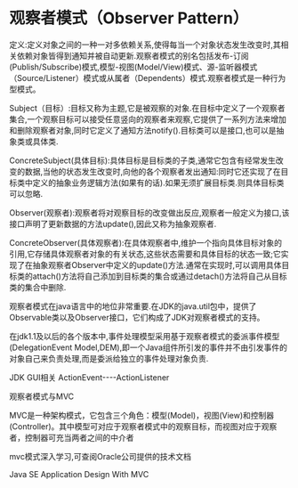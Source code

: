 # 观察者模式（Observer Pattern）

定义:定义对象之间的一种一对多依赖关系,使得每当一个对象状态发生改变时,其相关依赖对象皆得到通知并被自动更新.观察者模式的别名包括发布-订阅(Publish/Subscribe)模式,模型-视图(Model/View)模式、源-监听器模式（Source/Listener）模式或从属者（Dependents）模式.观察者模式是一种行为型模式。



Subject（目标）:目标又称为主题,它是被观察的对象.在目标中定义了一个观察者集合,一个观察目标可以接受任意竖向的观察者来观察,它提供了一系列方法来增加和删除观察者对象,同时它定义了通知方法notify().目标类可以是接口,也可以是抽象类或具体类.



ConcreteSubject(具体目标):具体目标是目标类的子类,通常它包含有经常发生改变的数据,当他的状态发生改变时,向他的各个观察者发出通知:同时它还实现了在目标类中定义的抽象业务逻辑方法(如果有的话).如果无须扩展目标类.则具体目标类可以忽略.



Observer(观察者):观察者将对观察目标的改变做出反应,观察者一般定义为接口,该接口声明了更新数据的方法update(),因此又称为抽象观察者.



ConcreteObserver(具体观察者):在具体观察者中,维护一个指向具体目标对象的引用,它存储具体观察者对象的有关状态,这些状态需要和具体目标的状态一致;它实现了在抽象观察者Observer中定义的update()方法.通常在实现时,可以调用具体目标类的attach()方法将自己添加到目标类的集合或通过detach()方法将自己从目标类的集合中删除.



观察者模式在java语言中的地位非常重要.在JDK的java.util包中，提供了Observable类以及Observer接口，它们构成了JDK对观察者模式的支持。 



在jdk1.1及以后的各个版本中,事件处理模型采用基于观察者模式的委派事件模型(DelegationEvent  Model,DEM),即一个Java组件所引发的事件并不由引发事件的对象自己来负责处理,而是委派给独立的事件处理对象负责.



JDK GUI相关 ActionEvent----ActionListener



观察者模式与MVC

MVC是一种架构模式，它包含三个角色：模型(Model)，视图(View)和控制器(Controller)。其中模型可对应于观察者模式中的观察目标，而视图对应于观察者，控制器可充当两者之间的中介者 



mvc模式深入学习,可查阅Oracle公司提供的技术文档

Java SE Application Design With MVC 